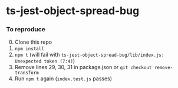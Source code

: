# ts-jest-object-spread-bug


### To reproduce

0. Clone this repo
0. `npm install`
0. `npm t` (will fail with `ts-jest-object-spread-bug/lib/index.js: Unexpected token (7:4)`)
0. Remove lines 29, 30, 31 in package.json or `git checkout remove-transform`
0. Run `npm t` again (`index.test.js` passes)
